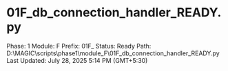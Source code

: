 # 01F_db_connection_handler_READY.py

Phase: 1
Module: F
Prefix: 01F_
Status: Ready
Path: D:\MAGIC\scripts\phase1\module_F\01F_db_connection_handler_READY.py
Last Updated: July 28, 2025 5:14 PM (GMT+5:30)
